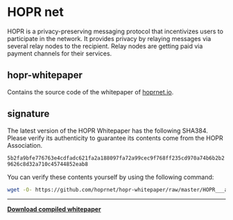 # HOPR net

HOPR is a privacy-preserving messaging protocol that incentivizes users to participate in the network. It provides privacy by relaying messages via several relay nodes to the recipient. Relay nodes are getting paid via payment channels for their services.

## hopr-whitepaper

Contains the source code of the whitepaper of [hoprnet.io](https://hoprnet.io).

## signature

The latest version of the HOPR Whitepaper has the following SHA384. Please verify its authenticity to guarantee its contents come from the HOPR Association.

`5b2fa9bfe776763e4cdfadc621fa2a188097fa72a99cec9f768ff235cd970a74b6b2b29626c8d32a710c45744852eab8`

You can verify these contents yourself by using the following command:

```bash
wget -O- https://github.com/hoprnet/hopr-whitepaper/raw/master/HOPR___a_Decentralized_and_Metadata_Private_Messaging_Protocol_with_Incentives.pdf | openssl dgst -sha384
```

--- 

[**Download compiled whitepaper**](./HOPR___a_Decentralized_and_Metadata_Private_Messaging_Protocol_with_Incentives.pdf)

